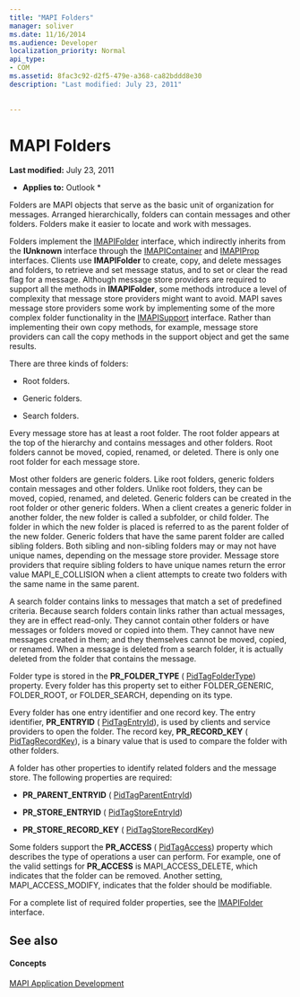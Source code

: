 ```yaml
---
title: "MAPI Folders"
manager: soliver
ms.date: 11/16/2014
ms.audience: Developer
localization_priority: Normal
api_type:
- COM
ms.assetid: 8fac3c92-d2f5-479e-a368-ca82bddd8e30
description: "Last modified: July 23, 2011"
 
 
---
```


# MAPI Folders

 **Last modified:** July 23, 2011 
  
 * **Applies to:** Outlook * 
  
Folders are MAPI objects that serve as the basic unit of organization for messages. Arranged hierarchically, folders can contain messages and other folders. Folders make it easier to locate and work with messages.
  
Folders implement the [IMAPIFolder](imapifolderimapicontainer.md) interface, which indirectly inherits from the **IUnknown** interface through the [IMAPIContainer](imapicontainerimapiprop.md) and [IMAPIProp](imapipropiunknown.md) interfaces. Clients use **IMAPIFolder** to create, copy, and delete messages and folders, to retrieve and set message status, and to set or clear the read flag for a message. Although message store providers are required to support all the methods in **IMAPIFolder**, some methods introduce a level of complexity that message store providers might want to avoid. MAPI saves message store providers some work by implementing some of the more complex folder functionality in the [IMAPISupport](imapisupportiunknown.md) interface. Rather than implementing their own copy methods, for example, message store providers can call the copy methods in the support object and get the same results. 
  
There are three kinds of folders:
  
- Root folders.
    
- Generic folders.
    
- Search folders.
    
Every message store has at least a root folder. The root folder appears at the top of the hierarchy and contains messages and other folders. Root folders cannot be moved, copied, renamed, or deleted. There is only one root folder for each message store.
  
Most other folders are generic folders. Like root folders, generic folders contain messages and other folders. Unlike root folders, they can be moved, copied, renamed, and deleted. Generic folders can be created in the root folder or other generic folders. When a client creates a generic folder in another folder, the new folder is called a subfolder, or child folder. The folder in which the new folder is placed is referred to as the parent folder of the new folder. Generic folders that have the same parent folder are called sibling folders. Both sibling and non-sibling folders may or may not have unique names, depending on the message store provider. Message store providers that require sibling folders to have unique names return the error value MAPI_E_COLLISION when a client attempts to create two folders with the same name in the same parent. 
  
A search folder contains links to messages that match a set of predefined criteria. Because search folders contain links rather than actual messages, they are in effect read-only. They cannot contain other folders or have messages or folders moved or copied into them. They cannot have new messages created in them; and they themselves cannot be moved, copied, or renamed. When a message is deleted from a search folder, it is actually deleted from the folder that contains the message.
  
Folder type is stored in the **PR_FOLDER_TYPE** ( [PidTagFolderType](pidtagfoldertype-canonical-property.md)) property. Every folder has this property set to either FOLDER_GENERIC, FOLDER_ROOT, or FOLDER_SEARCH, depending on its type.
  
Every folder has one entry identifier and one record key. The entry identifier, **PR_ENTRYID** ( [PidTagEntryId](pidtagentryid-canonical-property.md)), is used by clients and service providers to open the folder. The record key, **PR_RECORD_KEY** ( [PidTagRecordKey](pidtagrecordkey-canonical-property.md)), is a binary value that is used to compare the folder with other folders. 
  
A folder has other properties to identify related folders and the message store. The following properties are required:
  
- **PR_PARENT_ENTRYID** ( [PidTagParentEntryId](pidtagparententryid-canonical-property.md))
    
- **PR_STORE_ENTRYID** ( [PidTagStoreEntryId](pidtagstoreentryid-canonical-property.md))
    
- **PR_STORE_RECORD_KEY** ( [PidTagStoreRecordKey](pidtagstorerecordkey-canonical-property.md))
    
Some folders support the **PR_ACCESS** ( [PidTagAccess](pidtagaccess-canonical-property.md)) property which describes the type of operations a user can perform. For example, one of the valid settings for **PR_ACCESS** is MAPI_ACCESS_DELETE, which indicates that the folder can be removed. Another setting, MAPI_ACCESS_MODIFY, indicates that the folder should be modifiable. 
  
For a complete list of required folder properties, see the [IMAPIFolder](imapifolderimapicontainer.md) interface. 
  
## See also

#### Concepts

[MAPI Application Development](mapi-application-development.md)

